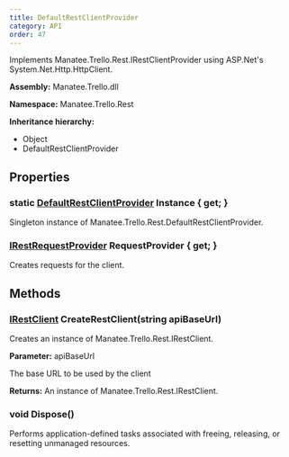 ```yaml
---
title: DefaultRestClientProvider
category: API
order: 47
---
```


Implements Manatee.Trello.Rest.IRestClientProvider using ASP.Net&#39;s System.Net.Http.HttpClient.

**Assembly:** Manatee.Trello.dll

**Namespace:** Manatee.Trello.Rest

**Inheritance hierarchy:**

- Object
- DefaultRestClientProvider

## Properties

### static [DefaultRestClientProvider](../DefaultRestClientProvider#defaultrestclientprovider) Instance { get; }

Singleton instance of Manatee.Trello.Rest.DefaultRestClientProvider.

### [IRestRequestProvider](../IRestRequestProvider#irestrequestprovider) RequestProvider { get; }

Creates requests for the client.

## Methods

### [IRestClient](../IRestClient#irestclient) CreateRestClient(string apiBaseUrl)

Creates an instance of Manatee.Trello.Rest.IRestClient.

**Parameter:** apiBaseUrl

The base URL to be used by the client

**Returns:** An instance of Manatee.Trello.Rest.IRestClient.

### void Dispose()

Performs application-defined tasks associated with freeing, releasing, or resetting unmanaged resources.

